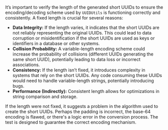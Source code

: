 It’s important to verify the length of the generated short UUIDs to ensure the encoding/decoding scheme used by `UUIDUtils` is functioning correctly and consistently. A fixed length is crucial for several reasons:

*   **Data Integrity:** If the length varies, it indicates that the short UUIDs are not reliably representing the original UUIDs. This could lead to data corruption or misidentification if the short UUIDs are used as keys or identifiers in a database or other systems.
*   **Collision Probability:** A variable-length encoding scheme could increase the probability of collisions (different UUIDs generating the same short UUID), potentially leading to data loss or incorrect associations.
*   **Consistency:** If the length isn’t fixed, it introduces complexity in systems that rely on the short UUIDs. Any code consuming these UUIDs would need to handle variable-length strings, potentially introducing bugs.
*   **Performance (Indirectly):** Consistent length allows for optimizations in string comparison and storage.

If the length were not fixed, it suggests a problem in the algorithm used to create the short UUIDs.  Perhaps the padding is incorrect, the base-64 encoding is flawed, or there's a logic error in the conversion process. The test is designed to guarantee the correct encoding mechanism.